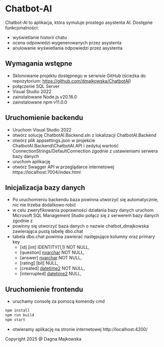# Chatbot-AI

Chatbot-AI to aplikacja, która symuluje prostego asystenta AI. Dostępne funkcjonalności:
* wyświetlanie historii chatu
* ocena odpowiedzi wygenerowanych przez asystenta
* anulowanie wyświetlania odpowiedzi przez asystenta

## Wymagania wstępne

* Sklonowanie projektu dostępnego w serwisie GitHub (ścieżka do repozytorium: https://github.com/dmajkowska/ChatbotAI)
* połączenie SQL Server 
* Visual Studio 2022
* zainstalowane Node.js v20.16.0
* zainstalowane npm v11.0.0


## Uruchomienie backendu

* Uruchom Visual Studio 2022
* otwórz solucję ChatbotAI.Backend.sln z lokalizacji  ChatbotAI.Backend
* otwórz plik appsettings.json w projekcie ChatbotAI.Backend\ChatbotAI.API i zedytuj wartość ConnectionStrings/DefaultConnection zgodnie z ustawieniami serwera bazy danych
* uruchom aplikację
* otwórz Swagger API w przeglądarce internetowej https://localhost:7004/index.html

## Inicjalizacja bazy danych

* Po uruchomieniu backendu baza powinna utworzyć się automatycznie, nic nie trzeba dodatkowo robić
* w celu zweryfikowania poprawności działania bazy danych uruchom Microsoft SQL Management Studio połącz się z serwerem bazy danych zgodnie z 
* powinny się utworzyć baza danych o nazwie chatbot_dmajkowska zawierająca pustą tabelę dbo.chat
* tabela dbo.chat powinna zawierać następujące kolumny oraz primary key 
  * [id] [int] IDENTITY(1,1) NOT NULL,
  * [question] [nvarchar](500) NOT NULL,
  * [answer] [nvarchar](max) NOT NULL,
  * [rating] [bit] NULL,
  * [created] [datetime2](7) NOT NULL,
  * [interrupted] [datetime2](7) NULL,

## Uruchomienie frontendu

* uruchamy consolę za pomocą komendy cmd
```bash
npm install
npm run build
npm start
```
* otwieramy aplikację na stronie internetowej http://localhost:4200/


Copyright 2025 @ Dagna Majkowska
